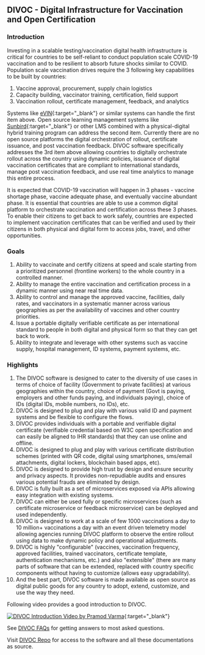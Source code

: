 ## DIVOC - Digital Infrastructure for Vaccination and Open Certification


### Introduction

Investing in a scalable testing/vaccination digital health infrastructure is critical for countries to be self-reliant to conduct population scale COVID-19 vaccination and to be resilient to absorb future shocks similar to COVID. Population scale vaccination drives require the 3 following key capabilities to be built by countries:
1. Vaccine approval, procurement, supply chain logistics
2. Capacity building, vaccinator training, certification, field support
3. Vaccination rollout, certificate management, feedback, and analytics

Systems like [eVIN](https://www.in.undp.org/content/india/en/home/projects/gavi1.html){:target="_blank"} or similar systems can handle the first item above. Open source learning management systems like [Sunbird](https://sunbird.org){:target="_blank"} or other LMS combined with a physical-digital hybrid training program can address the second item. Currently there are no open source platforms the digital orchestration of rollout, certificate issuance, and post vaccination feedback. DIVOC software specifically addresses the 3rd item above allowing countries to digitally orchestrate rollout across the country using dynamic policies, issuance of digital vaccination certificates that are compliant to international standards, manage post vaccination feedback, and use real time analytics to manage this entire process.

It is expected that COVID-19 vaccination will happen in 3 phases - vaccine shortage phase, vaccine adequate phase, and eventually vaccine abundant phase. It is essential that countries are able to use a common digital platform to orchestrate vaccination and certification across these 3 phases. To enable their citizens to get back to work safely, countries are expected to implement vaccination certificates that can be verified and used by their citizens in both physical and digital form to access jobs, travel, and other opportunities.

### Goals

1. Ability to vaccinate and certify citizens at speed and scale starting from a prioritized personnel (frontline workers) to the whole country in a controlled manner.
1. Ability to manage the entire vaccination and certification process in a dynamic manner using near real time data.
1. Ability to control and manage the approved vaccine, facilities, daily rates, and vaccinators in a systematic manner across various geographies as per the availability of vaccines and other country priorities.
1. Issue a portable digitally verifiable certificate as per international standard to people in both digital and physical form so that they can get back to work.
1. Ability to integrate and leverage with other systems such as vaccine supply, hospital management, ID systems, payment systems, etc.

### Highlights

1. The DIVOC software is designed to cater to the diversity of use cases in terms of choice of facility (Government to private facilities) at various geographies within the country, choice of payment (Govt is paying, employers and other funds paying, and individuals paying), choice of IDs (digital IDs, mobile numbers, no IDs), etc.
1. DIVOC is designed to plug and play with various valid ID and payment systems and be flexible to configure the flows.
1. DIVOC provides individuals with a portable and verifiable digital certificate (verifiable credential based on W3C open specification and can easily be aligned to IHR standards) that they can use online and offline. 
1. DIVOC is designed to plug and play with various certificate distribution schemes (printed with QR code, digital using smartphones, sms/email attachments, digital lockers, blockchain based apps, etc).
1. DIVOC is designed to provide high trust by design and ensure security and privacy aspects. It provides non-repudiable audits and ensures various potential frauds are eliminated by design.
1. DIVOC is fully built as a set of microservices exposed via APIs allowing easy integration with existing systems.
1. DIVOC can either be used fully or specific microservices (such as certificate microservice or feedback microservice) can be deployed and used independently.
1. DIVOC is designed to work at a scale of few 1000 vaccinations a day to 10 million+ vaccinations a day with an event driven telemetry model allowing agencies running DIVOC platform to observe the entire rollout using data to make dynamic policy and operational adjustments.
1. DIVOC is highly "configurable" (vaccines, vaccination frequency, approved facilities, trained vaccinators, certificate template, authentication mechanisms,  etc.) and also "extensible" (there are many parts of software that can be extended, replaced with country specific components without having to customize (allows easy upgradability).
1. And the best part, DIVOC software is made available as open source as digital public goods for any country to adopt, extend, customize, and use the way they need.

Following video provides a good introduction to DIVOC.

[![DIVOC Introduction Video by Pramod Varma](/resources/intro-video-thumnail.png)](https://www.youtube.com/watch?v=tOuPDAy7r90){:target="_blank"}

See [DIVOC FAQs](faqs.md) for getting answers to most asked questions.

Visit [DIVOC Repo](https://github.com/bharat-dpi/DIVOC) for access to the software and all these documentations as source.


